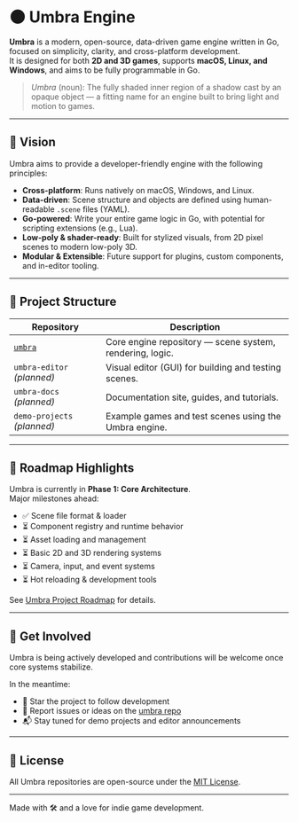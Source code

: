 # 🌑 Umbra Engine

**Umbra** is a modern, open-source, data-driven game engine written in Go, focused on simplicity, clarity, and cross-platform development.  
It is designed for both **2D and 3D games**, supports **macOS, Linux, and Windows**, and aims to be fully programmable in Go.

> _Umbra_ (noun): The fully shaded inner region of a shadow cast by an opaque object — a fitting name for an engine built to bring light and motion to games.

---

## 🚀 Vision

Umbra aims to provide a developer-friendly engine with the following principles:

- **Cross-platform**: Runs natively on macOS, Windows, and Linux.
- **Data-driven**: Scene structure and objects are defined using human-readable `.scene` files (YAML).
- **Go-powered**: Write your entire game logic in Go, with potential for scripting extensions (e.g., Lua).
- **Low-poly & shader-ready**: Built for stylized visuals, from 2D pixel scenes to modern low-poly 3D.
- **Modular & Extensible**: Future support for plugins, custom components, and in-editor tooling.

---

## 📂 Project Structure

| Repository                      | Description                                              |
|---------------------------------|----------------------------------------------------------|
| [`umbra`](https://github.com/Umbra-Engine/umbra) | Core engine repository — scene system, rendering, logic. |
| `umbra-editor` _(planned)_      | Visual editor (GUI) for building and testing scenes.     |
| `umbra-docs` _(planned)_        | Documentation site, guides, and tutorials.               |
| `demo-projects` _(planned)_     | Example games and test scenes using the Umbra engine.    |

---

## 📅 Roadmap Highlights

Umbra is currently in **Phase 1: Core Architecture**.  
Major milestones ahead:

- ✅ Scene file format & loader
- ⏳ Component registry and runtime behavior
- ⏳ Asset loading and management
- ⏳ Basic 2D and 3D rendering systems
- ⏳ Camera, input, and event systems
- ⏳ Hot reloading & development tools

See [Umbra Project Roadmap](https://github.com/Umbra-Engine/umbra/projects) for details.

---

## 🤝 Get Involved

Umbra is being actively developed and contributions will be welcome once core systems stabilize.

In the meantime:
- 🌟 Star the project to follow development
- 🐛 Report issues or ideas on the [umbra repo](https://github.com/Umbra-Engine/umbra/issues)
- 📬 Stay tuned for demo projects and editor announcements

---

## 🪪 License

All Umbra repositories are open-source under the [MIT License](https://github.com/Umbra-Engine/umbra/blob/main/LICENSE).

---

Made with 🛠️ and a love for indie game development.
